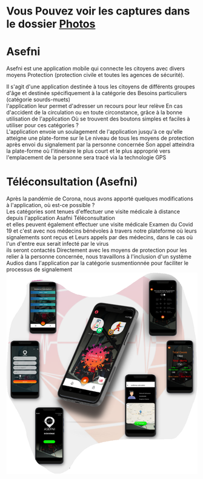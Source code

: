 # Vous Pouvez voir les captures dans le dossier [Photos](https://github.com/mohamedlahouassa/asefni/tree/main/Photos)
# Asefni
Asefni est une application mobile qui connecte les citoyens avec divers moyens
Protection (protection civile et toutes les agences de sécurité).<br/>

Il s'agit d'une application destinée à tous les citoyens de différents groupes d'âge et destinée spécifiquement à la catégorie des
Besoins particuliers (catégorie sourds-muets)<br/> l'application leur permet d'adresser un recours pour leur relève
En cas d'accident de la circulation ou en toute circonstance, grâce à la bonne utilisation de l'application
Où se trouvent des boutons simples et faciles à utiliser pour ces catégories ?<br/>
L'application envoie un soulagement de l'application jusqu'à ce qu'elle atteigne une plate-forme sur le
Le niveau de tous les moyens de protection<br/> après envoi du signalement par la personne concernée
Son appel atteindra la plate-forme où l'itinéraire le plus court et le plus approprié vers l'emplacement de la personne sera tracé via la technologie GPS
# Téléconsultation (Asefni)
Après la pandémie de Corona, nous avons apporté quelques modifications à l'application, où est-ce possible ?<br/>
Les catégories sont tenues d'effectuer une visite médicale à distance depuis l'application Asafni Téléconsultation <br/> et elles peuvent également effectuer une visite médicale
Examen du Covid 19 et c'est avec nos médecins bénévoles à travers notre plateforme où leurs signalements sont reçus et
Leurs appels par des médecins, dans le cas où l'un d'entre eux serait infecté par le virus<br/> ils seront contactés
Directement avec les moyens de protection pour les relier à la personne concernée, nous travaillons à l'inclusion d'un système
Audios dans l'application par la catégorie susmentionnée pour faciliter le processus de signalement
 ![alt text](https://github.com/mohamedlahouassa/asefni/blob/main/Photos/app.PNG?raw=true) 
